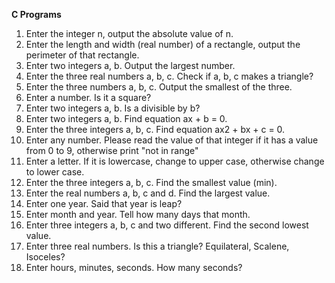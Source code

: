 **C Programs**
1. Enter the integer n, output the absolute value of n.
2. Enter the length and width (real number) of a rectangle, output the perimeter of that rectangle.
3. Enter two integers a, b. Output the largest number.
4. Enter the three real numbers a, b, c. Check if a, b, c makes a triangle?
5. Enter the three numbers a, b, c. Output the smallest of the three.
6. Enter a number. Is it a square?
7. Enter two integers a, b. Is a  divisible by b?
8. Enter two integers a, b. Find equation ax + b = 0.
9. Enter the three integers a, b, c. Find equation ax2 + bx + c = 0.
10. Enter any number. Please read the value of that integer if it has a value from 0 to 9, otherwise print "not in range"
11. Enter a letter. If it is lowercase, change to upper case, otherwise change to lower case.
12. Enter the three integers a, b, c. Find the smallest value (min).
13. Enter the real numbers a, b, c and d. Find the largest value.
14. Enter one year. Said that year is leap?
15. Enter month and year. Tell how many days that month.
16. Enter three integers a, b, c and two different. Find the second lowest value.
17. Enter three real numbers. Is this a triangle? Equilateral, Scalene, Isoceles?
18. Enter hours, minutes, seconds. How many seconds?

